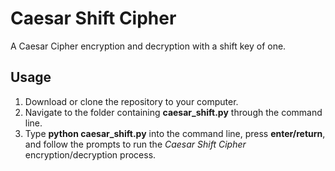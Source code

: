 # Caesar Shift Cipher
A Caesar Cipher encryption and decryption with a shift key of one.
## Usage
1.  Download or clone the repository to your computer.
2. Navigate to the folder containing **caesar_shift.py** through the command line.
3. Type **python caesar_shift.py** into the command line, press **enter/return**, and follow the prompts to run the *Caesar Shift Cipher* encryption/decryption process.